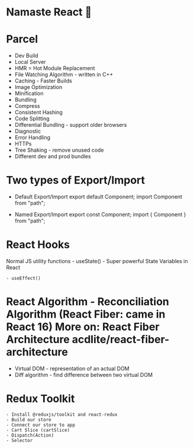 # Namaste React 🚀


# Parcel
- Dev Build
- Local Server
- HMR = Hot Module Replacement
- File Watching Algorithm - written in C++
- Caching - Faster Builds
- Image Optimization
- Minification
- Bundling
- Compress
- Consistent Hashing
- Code Splitting
- Differential Bundling - support older browsers
- Diagnostic
- Error Handling
- HTTPs
- Tree Shaking - remove unused code
- Different dev and prod bundles


# Two types of Export/Import
- Default Export/Import
    export default Component;
    import Component from "path";

- Named Export/Import
    export const Component;
    import { Component } from "path";


# React Hooks
  Normal JS utility functions
    - useState() - Super powerful State Variables in React

    - useEffect()


# React Algorithm - Reconciliation Algorithm (React Fiber: came in React 16) More on: React Fiber Architecture acdlite/react-fiber-architecture

- Virtual DOM - representation of an actual DOM
- Diff algorithm - find difference between two virtual DOM

# Redux Toolkit
	- Install @reduxjs/toolkit and react-redux
	- Build our store
	- Connect our store to app
	- Cart Slice (cartSlice)
	- Dispatch(Action)
	- Selector
